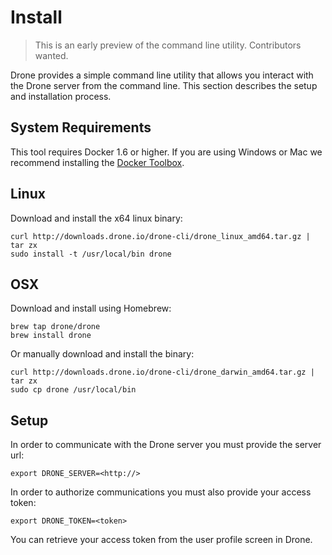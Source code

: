 # Install

> This is an early preview of the command line utility. Contributors wanted.

Drone provides a simple command line utility that allows you interact with the Drone server from the command line. This section describes the setup and installation process.

## System Requirements

This tool requires Docker 1.6 or higher. If you are using Windows or Mac we recommend installing the [Docker Toolbox](https://www.docker.com/docker-toolbox).

## Linux

Download and install the x64 linux binary:

```
curl http://downloads.drone.io/drone-cli/drone_linux_amd64.tar.gz | tar zx
sudo install -t /usr/local/bin drone
```

## OSX

Download and install using Homebrew:

```
brew tap drone/drone
brew install drone
```

Or manually download and install the binary:

```
curl http://downloads.drone.io/drone-cli/drone_darwin_amd64.tar.gz | tar zx
sudo cp drone /usr/local/bin
```

## Setup

In order to communicate with the Drone server you must provide the server url:

```
export DRONE_SERVER=<http://>
```

In order to authorize communications you must also provide your access token:

```
export DRONE_TOKEN=<token>
```

You can retrieve your access token from the user profile screen in Drone.
